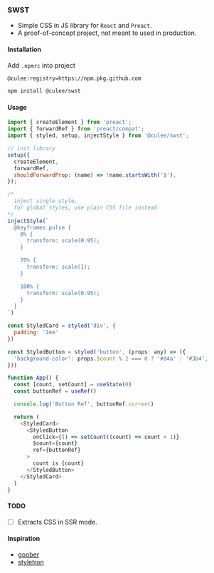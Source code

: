 ### SWST

- Simple CSS in JS library for `React` and `Preact`.
- A proof-of-concept project, not meant to used in production.

#### Installation
Add `.npmrc` into project
```bash
@culee:registry=https://npm.pkg.github.com
```

```bash
npm install @culee/swst
```
#### Usage

```js
import { createElement } from 'preact';
import { forwardRef } from 'preact/compat';
import { styled, setup, injectStyle } from '@culee/swst';

// init library
setup({
  createElement,
  forwardRef,
  shouldForwardProp: (name) => !name.startsWith('$'),
});

/*
  inject single style,
  for global styles, use plain CSS file instead
*/
injectStyle(`
  @keyframes pulse {
    0% {
      transform: scale(0.95);
    }

    70% {
      transform: scale(1);
    }

    100% {
      transform: scale(0.95);
    }
  }
`)

const StyledCard = styled('div', {
  padding: '2em'
})

const StyledButton = styled('button', (props: any) => ({
  'background-color': props.$count % 2 === 0 ? '#d4a' : '#3b4',
}))

function App() {
  const [count, setCount] = useState(0)
  const buttonRef = useRef()

  console.log('Button Ref', buttonRef.current)

  return (
    <StyledCard>
      <StyledButton
        onClick={() => setCount((count) => count + 1)}
        $count={count}
        ref={buttonRef}
      >
        count is {count}
      </StyledButton>
    </StyledCard>
  )
}
```

#### TODO
- [ ] Extracts CSS in SSR mode.

#### Inspiration
- [goober](https://goober.rocks)
- [styletron](https://styletron.org/)